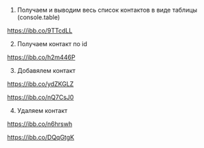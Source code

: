 1. Получаем и выводим весь список контактов в виде таблицы (console.table)

https://ibb.co/9TTcdLL

2. Получаем контакт по id

https://ibb.co/h2m446P

3. Добавялем контакт

https://ibb.co/ydZKGLZ

https://ibb.co/nQ7CsJ0

4. Удаляем контакт

https://ibb.co/n6hrswh

https://ibb.co/DQqGtgK
